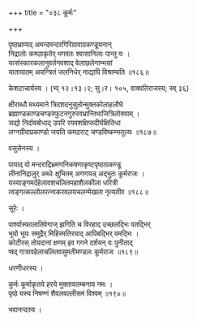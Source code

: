 +++
title = "०३८ कूर्मः"

+++


पृष्ठभ्राम्यद् अमन्दमन्दरगिरिग्रावाग्रकण्डूयनान्  
निद्रालोः कमठाकृतेर् भगवतः श्वासानिलाः पान्तु वः ।  
यत्संस्कारकलानुवर्तनवशाद् वेलाछलेनाम्भसां  
यातायातम् अयन्त्रितं जलनिधेर् नाद्यापि विश्राम्यति ॥१८६॥  


केशटाचार्यस्य । (भ्प् १२।१३।२; सु।र। १०५, वाक्पतिराजस्य; स्व् ३६)  


क्षीराब्धौ मथ्यमाने त्रिदशदनुसुतोन्मुक्तकोलाहलौघे  
ब्रह्माण्डकाण्डचण्डस्फुटनगुरुरवभ्रान्तिभाजित्रिलोक्याम् ।  
सद्यो निर्दावबोधाद् उपरि रयवशक्षिप्तदीर्घक्षितिधा  
लग्नग्रीवाप्रकाण्डो जयति कमठराट् चण्डविष्कम्भतुल्यः ॥१८७॥  


वसुसेनस्य ।  


पायाद् वो मन्दराद्रिभ्रमणनिकषणाकृष्टपृष्ठाग्रकण्डू  
लीनानिद्रालुर् अब्धेः क्षुभितम् अगणयन्न् अद्भुतः कूर्मराजः ।  
यस्याङ्गमर्दहेलावशचलितमहाशैलकीला धरित्री  
त्वङ्गत्कल्लोलरत्नाकरवलयचलन्मेखला नृत्यतीव ॥१८८॥  


सूरेः ।  


पार्श्वास्फालातिवेगाज् झगिति च विरहाद् उच्छलद्भिः पतद्भिर्  
भूयो भूयः समुद्रैर् मिहिरमतिरयाद् आपिबद्भिर् वमद्भिः ।  
कोटीरस् तोयदानां क्षणम् इव गगने दर्शयन् वः पुनीताद्  
प्षद् गात्रावहेलाचलितवसुमतीमण्डलः कूर्मराजः ॥१८९॥  


धरणीधरस्य ।  


कुर्मः कूर्माकृतये हरये मुक्तावलम्बनाय नमः ।  
पृष्ठे यस्य निषण्णं शैवलवल्लीसमं विश्वम् ॥१९०॥  


भवानन्दस्य ।  
